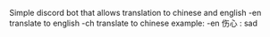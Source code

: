 Simple discord bot that allows translation to chinese and english
-en  translate to english
-ch  translate to chinese
example:
-en 伤心  :  sad

